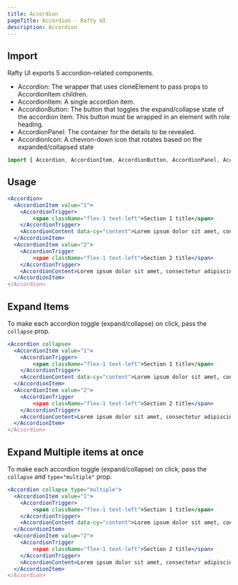 ```yaml
---
title: Accordion
pageTitle: Accordion - Rafty UI
description: Accordion
---
```


## Import

Rafty UI exports 5 accordion-related components.

- Accordion: The wrapper that uses cloneElement to pass props to AccordionItem children.
- AccordionItem: A single accordion item.
- AccordionButton: The button that toggles the expand/collapse state of the accordion item. This button must be wrapped in an element with role heading.
- AccordionPanel: The container for the details to be revealed.
- AccordionIcon: A chevron-down icon that rotates based on the expanded/collapsed state

```jsx
import { Accordion, AccordionItem, AccordionButton, AccordionPanel, AccordionIcon } from "@rafty/ui";
```

## Usage

```jsx
<Accordion>
  <AccordionItem value="1">
    <AccordionTrigger>
        <span className="flex-1 text-left">Section 1 title</span>
    </AccordionTrigger>
    <AccordionContent data-cy="content">Lorem ipsum dolor sit amet, consectetur adipiscing elit, sed do eiusmod tempor incididunt ut labore et dolore magna aliqua. Ut enim ad minim veniam.</AccordionContent>
  </AccordionItem>
  <AccordionItem value="2">
    <AccordionTrigger
        <span className="flex-1 text-left">Section 2 title</span>
    </AccordionTrigger>
    <AccordionContent>Lorem ipsum dolor sit amet, consectetur adipiscing elit, sed do eiusmod tempor incididunt ut labore et dolore magna aliqua. Ut enim ad minim veniam.</AccordionContent>
  </AccordionItem>
</Accordion>
```

## Expand Items

To make each accordion toggle (expand/collapse) on click, pass the `collapse`
prop.

```jsx
<Accordion collapse>
  <AccordionItem value="1">
    <AccordionTrigger>
        <span className="flex-1 text-left">Section 1 title</span>
    </AccordionTrigger>
    <AccordionContent data-cy="content">Lorem ipsum dolor sit amet, consectetur adipiscing elit, sed do eiusmod tempor incididunt ut labore et dolore magna aliqua. Ut enim ad minim veniam.</AccordionContent>
  </AccordionItem>
  <AccordionItem value="2">
    <AccordionTrigger
        <span className="flex-1 text-left">Section 2 title</span>
    </AccordionTrigger>
    <AccordionContent>Lorem ipsum dolor sit amet, consectetur adipiscing elit, sed do eiusmod tempor incididunt ut labore et dolore magna aliqua. Ut enim ad minim veniam.</AccordionContent>
  </AccordionItem>
</Accordion>
```

## Expand Multiple items at once

To make each accordion toggle (expand/collapse) on click, pass the `collapse` and `type="multiple"`
prop.

```jsx
<Accordion collapse type="multiple">
  <AccordionItem value="1">
    <AccordionTrigger>
        <span className="flex-1 text-left">Section 1 title</span>
    </AccordionTrigger>
    <AccordionContent data-cy="content">Lorem ipsum dolor sit amet, consectetur adipiscing elit, sed do eiusmod tempor incididunt ut labore et dolore magna aliqua. Ut enim ad minim veniam.</AccordionContent>
  </AccordionItem>
  <AccordionItem value="2">
    <AccordionTrigger
        <span className="flex-1 text-left">Section 2 title</span>
    </AccordionTrigger>
    <AccordionContent>Lorem ipsum dolor sit amet, consectetur adipiscing elit, sed do eiusmod tempor incididunt ut labore et dolore magna aliqua. Ut enim ad minim veniam.</AccordionContent>
  </AccordionItem>
</Accordion>
```
